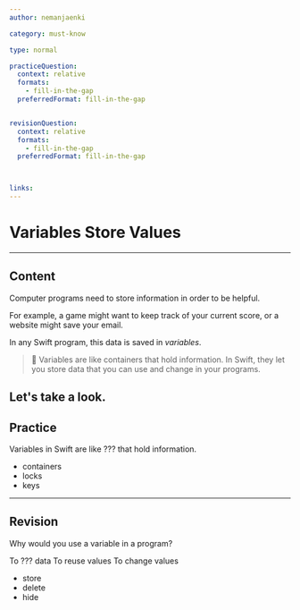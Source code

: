 ```yaml
---
author: nemanjaenki

category: must-know

type: normal

practiceQuestion:
  context: relative
  formats:
    - fill-in-the-gap
  preferredFormat: fill-in-the-gap


revisionQuestion:
  context: relative
  formats:
    - fill-in-the-gap
  preferredFormat: fill-in-the-gap



links:
---
```


# Variables Store Values

---
## Content

Computer programs need to store information in order to be helpful.

For example, a game might want to keep track of your current score, or a website might save your email.

In any Swift program, this data is saved in *variables*.

> 🚀 Variables are like containers that hold information. In Swift, they let you store data that you can use and change in your programs.

Let's take a look.
---
## Practice

Variables in Swift are like ??? that hold information.

- containers
- locks
- keys

---
## Revision

Why would you use a variable in a program?

To ??? data To reuse values To change values

- store
- delete
- hide
